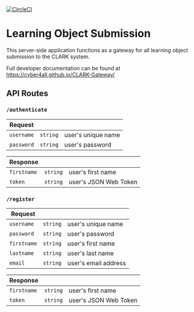 [![CircleCI](https://circleci.com/gh/Cyber4All/learning-object-submission.svg?style=svg)](https://circleci.com/gh/Cyber4All/learning-object-submission)

# Learning Object Submission

This server-side application functions as a gateway for all learning object submission to the CLARK system.

Full developer documentation can be found at https://cyber4all.github.io/CLARK-Gateway/

## API Routes

### `/authenticate`
Request | []() | []()
---|---|---
`username`|`string`|user's unique name
`password`|`string`|user's password

Response | []() | []()
---|---|---
`firstname`|`string`|user's first name
`token`|`string`|user's JSON Web Token

### `/register`
Request | []() | []()
---|---|---
`username`|`string`|user's unique name
`password`|`string`|user's password
`firstname`|`string`|user's first name
`lastname`|`string`|user's last name
`email`|`string`|user's email address

Response | []() | []()
---|---|---
`firstname`|`string`|user's first name
`token`|`string`|user's JSON Web Token
